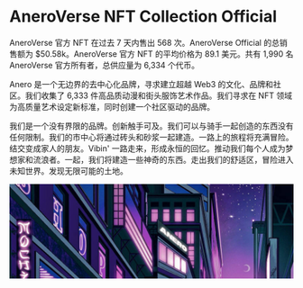 # AneroVerse NFT Collection Official

AneroVerse 官方 NFT 在过去 7 天内售出 568 次。AneroVerse Official 的总销售额为 $50.58k。AneroVerse 官方 NFT 的平均价格为 89.1 美元。共有 1,990 名 AneroVerse 官方所有者，总供应量为 6,334 个代币。

Anero 是一个无边界的去中心化品牌，寻求建立超越 Web3 的文化、品牌和社区。我们收集了 6,333 件高品质动漫和街头服饰艺术作品。我们寻求在 NFT 领域为高质量艺术设定新标准，同时创建一个社区驱动的品牌。

我们是一个没有界限的品牌。创新触手可及。我们可以与骑手一起创造的东西没有任何限制。我们的市中心将通过砖头和砂浆一起建造。一路上的旅程将充满冒险。结交变成家人的朋友。Vibin' 一路走来，形成永恒的回忆。推动我们每个人成为梦想家和流浪者。一起，我们将建造一些神奇的东西。走出我们的舒适区，冒险进入未知世界。发现无限可能的土地。

![1500x500](1500x500.jpg)
